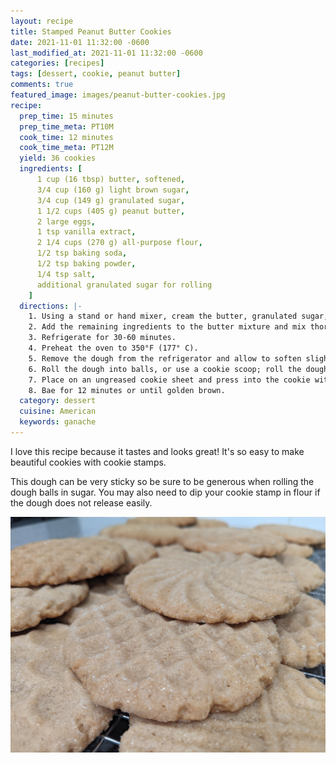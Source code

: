 ```yaml
---
layout: recipe
title: Stamped Peanut Butter Cookies
date: 2021-11-01 11:32:00 -0600
last_modified_at: 2021-11-01 11:32:00 -0600
categories: [recipes]
tags: [dessert, cookie, peanut butter]
comments: true
featured_image: images/peanut-butter-cookies.jpg
recipe:
  prep_time: 15 minutes
  prep_time_meta: PT10M
  cook_time: 12 minutes
  cook_time_meta: PT12M
  yield: 36 cookies
  ingredients: [
      1 cup (16 tbsp) butter, softened,
      3/4 cup (160 g) light brown sugar,
      3/4 cup (149 g) granulated sugar,
      1 1/2 cups (405 g) peanut butter,
      2 large eggs,
      1 tsp vanilla extract,
      2 1/4 cups (270 g) all-purpose flour,
      1/2 tsp baking soda,
      1/2 tsp baking powder,
      1/4 tsp salt,
      additional granulated sugar for rolling
    ]
  directions: |-
    1. Using a stand or hand mixer, cream the butter, granulated sugar, brown sugar, and peanut butter. It should be well-incorporated and fluffy.
    2. Add the remaining ingredients to the butter mixture and mix thoroughly.
    3. Refrigerate for 30-60 minutes.
    4. Preheat the oven to 350°F (177° C).
    5. Remove the dough from the refrigerator and allow to soften slightly.
    6. Roll the dough into balls, or use a cookie scoop; roll the dough balls in granulated sugar until coated.
    7. Place on an ungreased cookie sheet and press into the cookie with a cookie stamp.
    8. Bae for 12 minutes or until golden brown.
  category: dessert
  cuisine: American
  keywords: ganache
---
```

I love this recipe because it tastes and looks great! It's so easy to make beautiful cookies with cookie stamps.

This dough can be very sticky so be sure to be generous when rolling the dough balls in sugar. You may also need
to dip your cookie stamp in flour if the dough does not release easily.

![Stamped peanut butter cookies](/images/peanut-butter-cookies.jpg)